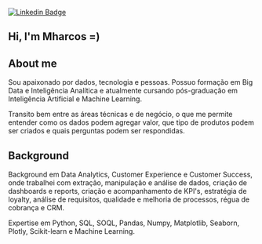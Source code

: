 [![Linkedin Badge](https://img.shields.io/badge/-LinkedIn-blue?style=flat-square&logo=Linkedin&logoColor=white&link=https://www.linkedin.com/in/mharcoshungria/)](https://www.linkedin.com/in/mharcoshungria/)

## Hi, I'm Mharcos =)

## About me

Sou apaixonado por dados, tecnologia e pessoas. Possuo formação em Big Data e Inteligência Analítica e atualmente cursando pós-graduação em Inteligência Artificial e Machine Learning. 

Transito bem entre as áreas técnicas e de negócio, o que me permite entender como os dados podem agregar valor, que tipo de produtos podem ser criados e quais perguntas podem ser respondidas.

## Background

Background em Data Analytics, Customer Experience e Customer Success, onde trabalhei com extração, manipulação e análise de dados, criação de dashboards e reports, criação e acompanhamento de KPI's, estratégia de loyalty, análise de requisitos, qualidade e melhoria de processos, régua de cobrança e CRM. 

Expertise em Python, SQL, SOQL, Pandas, Numpy, Matplotlib, Seaborn, Plotly, Scikit-learn e Machine Learning.
